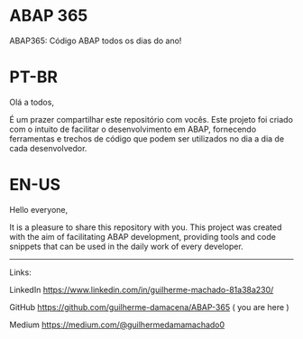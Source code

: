 # ABAP 365
ABAP365: Código ABAP todos os dias do ano!

PT-BR 
============================================================================================================================================
Olá a todos,

É um prazer compartilhar este repositório com vocês. Este projeto foi criado com o intuito de facilitar o desenvolvimento em ABAP, fornecendo ferramentas e trechos de código que podem ser utilizados no dia a dia de cada desenvolvedor.

EN-US
============================================================================================================================================
Hello everyone,

It is a pleasure to share this repository with you. This project was created with the aim of facilitating ABAP development, providing tools and code snippets that can be used in the daily work of every developer.

------------------
Links:

LinkedIn
https://www.linkedin.com/in/guilherme-machado-81a38a230/

GitHub
https://github.com/guilherme-damacena/ABAP-365 ( you are here )

Medium
https://medium.com/@guilhermedamamachado0
